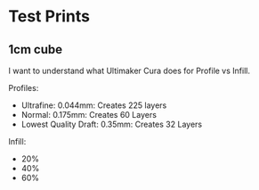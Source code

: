 # Test Prints

## 1cm cube

I want to understand what Ultimaker Cura does for Profile vs Infill.

Profiles:
* Ultrafine: 0.044mm: Creates 225 layers
* Normal: 0.175mm: Creates 60 Layers
* Lowest Quality Draft: 0.35mm: Creates 32 Layers

Infill:
* 20%
* 40%
* 60%